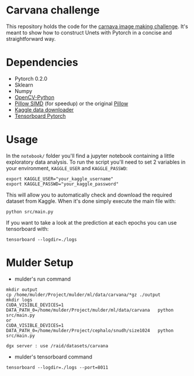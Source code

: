 # Carvana challenge

This repository holds the code for the [carnava image making challenge](https://www.kaggle.com/c/carvana-image-masking-challenge). It's meant to show how to construct Unets with Pytorch in a concise and straightforward way.

# Dependencies

 - Pytorch 0.2.0
 - Sklearn
 - Numpy
 - [OpenCV-Python](https://pypi.python.org/pypi/opencv-python)
 - [Pillow SIMD](https://github.com/uploadcare/pillow-simd) (for speedup) or the original [Pillow](https://github.com/python-pillow/Pillow)
 - [Kaggle data downloader](https://github.com/EKami/kaggle-data-downloader)
 - [Tensorboard Pytorch](https://github.com/lanpa/tensorboard-pytorch)

# Usage

In the `notebook/` folder you'll find a jupyter notebook containing a little exploratory data analysis.
To run the script you'll need to set 2 variables in your environment, `KAGGLE_USER` and `KAGGLE_PASSWD`:
```
export KAGGLE_USER="your_kaggle_username"
export KAGGLE_PASSWD="your_kaggle_password"
```

This will allow you to automatically check and download the required dataset from Kaggle.
When it's done simply execute the main file with:
```
python src/main.py
```

If you want to take a look at the prediction at each epochs you can use tensorboard with:
```
tensorboard --logdir=./logs
```

# Mulder Setup

- mulder's run command
```
mkdir output
cp /home/mulder/Project/mulder/ml/data/carvana/*gz ./output
mkdir logs
CUDA_VISIBLE_DEVICES=1  DATA_PATH_0=/home/mulder/Project/mulder/ml/data/carvana   python src/main.py
or
CUDA_VISIBLE_DEVICES=1  DATA_PATH_0=/home/mulder/Project/cephalo/snudh/size1024   python src/main.py

dgx server : use /raid/datasets/carvana
```

- mulder's tensorboard command
```
tensorboard --logdir=./logs --port=8011
```




